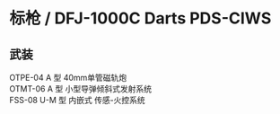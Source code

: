 # 标枪 / DFJ-1000C Darts PDS-CIWS

## 武装

OTPE-04 A 型 40mm单管磁轨炮  
OTMT-06 A 型 小型导弹倾斜式发射系统  
FSS-08 U-M 型 内嵌式 传感-火控系统 

